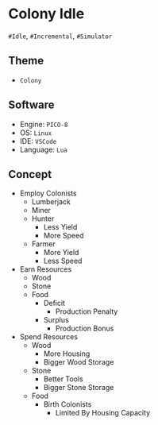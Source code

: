 # Colony Idle
`#Idle`, `#Incremental`, `#Simulator`
## Theme
- `Colony`
## Software
- Engine: `PICO-8`
- OS: `Linux`
- IDE: `VSCode`
- Language: `Lua`
## Concept
- Employ Colonists
	- Lumberjack
	- Miner
	- Hunter
		- Less Yield
		- More Speed
	- Farmer
		- More Yield
		- Less Speed
- Earn Resources
	- Wood
	- Stone
	- Food
		- Deficit
			- Production Penalty
		- Surplus
			- Production Bonus
- Spend Resources
	- Wood
		- More Housing
		- Bigger Wood Storage
	- Stone
		- Better Tools
		- Bigger Stone Storage
	- Food
		- Birth Colonists
			- Limited By Housing Capacity